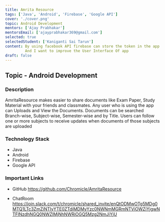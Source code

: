 ```yaml
---
title: Amrita Resource
tags: ['Java', 'Android', 'Firebase', 'Google API']
cover: './cover.png'
topic: Android Development
mentors: ['Ajay Prabhakar']
mentorsEmail: ['ajayprabhakar369@gmail.com']
selected: true
selectedStudent: ['Kaniganti Sai Tarun']
content: By using facebook API firebase can store the token in the app so, that login will be easy for the user but in email, users have to verify.
         And I want to improve the User Interface Of app
draft: false
---
```


## Topic - Android Development

### Description 

AmritaResource makes easier to share documents like Exam Paper, Study Material with your friends and classmates. Any user who is using the app can Uploads and View the Documents. Documents can be searched Branch-wise, Subject-wise, Semester-wise and by Title. Users can follow one or more subjects to receive updates when documents of those subjects are uploaded

### Technology Stack

 - Java
 - Android
 - Firebase
 - Google API

### Important Links

- GitHub
https://github.com/Chromicle/AmritaResource

- ChatRoom
https://join.slack.com/t/chromicle/shared_invite/enQtODMwOTg5MDg0MTQ1LTc3ZmZiNTIyYTE0ZTdiMDMyYzc0NWNmMGRmNTViOWZiYjgwNTFlNzdhNGQ0NWZlMjNhNWRiOGQ5Mzg2NmJiYjU